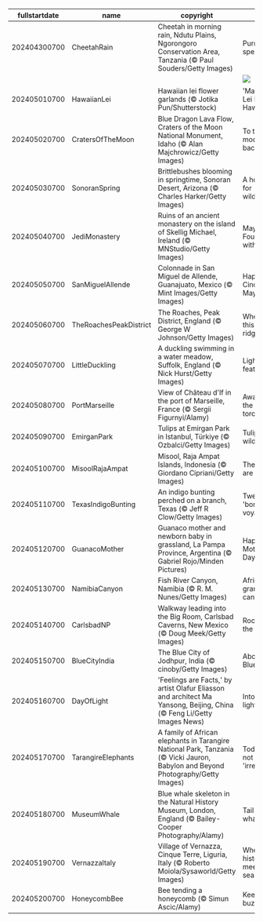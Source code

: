 |fullstartdate|name|copyright|title|image|
|--|--|--|--|--|
202404300700|CheetahRain|Cheetah in morning rain, Ndutu Plains, Ngorongoro Conservation Area, Tanzania (© Paul Souders/Getty Images)|Purr-fect speed|![](/en-US/2024/05/202404300700CheetahRain.jpg)|
||||![](/en-US/2024/05/.jpg)|
202405010700|HawaiianLei|Hawaiian lei flower garlands (© Jotika Pun/Shutterstock)|'May Day is Lei Day in Hawaii Nei'|![](/en-US/2024/05/202405010700HawaiianLei.jpg)|
202405020700|CratersOfTheMoon|Blue Dragon Lava Flow, Craters of the Moon National Monument, Idaho (© Alan Majchrowicz/Getty Images)|To the moon and back|![](/en-US/2024/05/202405020700CratersOfTheMoon.jpg)|
202405030700|SonoranSpring|Brittlebushes blooming in springtime, Sonoran Desert, Arizona (© Charles Harker/Getty Images)|A hot spot for wildflowers|![](/en-US/2024/05/202405030700SonoranSpring.jpg)|
202405040700|JediMonastery|Ruins of an ancient monastery on the island of Skellig Michael, Ireland (© MNStudio/Getty Images)|May the Fourth be with you!|![](/en-US/2024/05/202405040700JediMonastery.jpg)|
202405050700|SanMiguelAllende|Colonnade in San Miguel de Allende, Guanajuato, Mexico (© Mint Images/Getty Images)|Happy Cinco de Mayo!|![](/en-US/2024/05/202405050700SanMiguelAllende.jpg)|
202405060700|TheRoachesPeakDistrict|The Roaches, Peak District, England (© George W Johnson/Getty Images)|Where is this rocky ridge?|![](/en-US/2024/05/202405060700TheRoachesPeakDistrict.jpg)|
202405070700|LittleDuckling|A duckling swimming in a water meadow, Suffolk, England (© Nick Hurst/Getty Images)|Light as a feather|![](/en-US/2024/05/202405070700LittleDuckling.jpg)|
202405080700|PortMarseille|View of Château d'If in the port of Marseille, France (© Sergii Figurnyi/Alamy)|Awaiting the Olympic torch|![](/en-US/2024/05/202405080700PortMarseille.jpg)|
202405090700|EmirganPark|Tulips at Emirgan Park in Istanbul, Türkiye (© Ozbalci/Getty Images)|Tulips gone wild!|![](/en-US/2024/05/202405090700EmirganPark.jpg)|
202405100700|MisoolRajaAmpat|Misool, Raja Ampat Islands, Indonesia (© Giordano Cipriani/Getty Images)|The islands are calling!|![](/en-US/2024/05/202405100700MisoolRajaAmpat.jpg)|
202405110700|TexasIndigoBunting|An indigo bunting perched on a branch, Texas (© Jeff R Clow/Getty Images)|Tweeting 'bon voyage'|![](/en-US/2024/05/202405110700TexasIndigoBunting.jpg)|
202405120700|GuanacoMother|Guanaco mother and newborn baby in grassland, La Pampa Province, Argentina (© Gabriel Rojo/Minden Pictures)|Happy Mother's Day!|![](/en-US/2024/05/202405120700GuanacoMother.jpg)|
202405130700|NamibiaCanyon|Fish River Canyon, Namibia (© R. M. Nunes/Getty Images)|Africa’s grandest canyon|![](/en-US/2024/05/202405130700NamibiaCanyon.jpg)|
202405140700|CarlsbadNP|Walkway leading into the Big Room, Carlsbad Caverns, New Mexico (© Doug Meek/Getty Images)|Rocking in the deep|![](/en-US/2024/05/202405140700CarlsbadNP.jpg)|
202405150700|BlueCityIndia|The Blue City of Jodhpur, India (© cinoby/Getty Images)|Above the Blue City|![](/en-US/2024/05/202405150700BlueCityIndia.jpg)|
202405160700|DayOfLight|'Feelings are Facts,' by artist Olafur Eliasson and architect Ma Yansong, Beijing, China (© Feng Li/Getty Images News)|Into the light|![](/en-US/2024/05/202405160700DayOfLight.jpg)|
202405170700|TarangireElephants|A family of African elephants in Tarangire National Park, Tanzania (© Vicki Jauron, Babylon and Beyond Photography/Getty Images)|Today is not 'irrelephant'|![](/en-US/2024/05/202405170700TarangireElephants.jpg)|
202405180700|MuseumWhale|Blue whale skeleton in the Natural History Museum, London, England (© Bailey-Cooper Photography/Alamy)|Tail of the whale|![](/en-US/2024/05/202405180700MuseumWhale.jpg)|
202405190700|VernazzaItaly|Village of Vernazza, Cinque Terre, Liguria, Italy (© Roberto Moiola/Sysaworld/Getty Images)|Where history meets the sea|![](/en-US/2024/05/202405190700VernazzaItaly.jpg)|
202405200700|HoneycombBee|Bee tending a honeycomb (© Simun Ascic/Alamy)|Keeping buzzy|![](/en-US/2024/05/202405200700HoneycombBee.jpg)|
